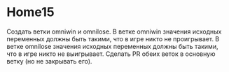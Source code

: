 # Home15
Создать ветки omniwin и omnilose.
В ветке omniwin значения исходных переменных должны быть такими, что в игре никто не проигрывает.
В ветке omnilose значения исходных переменных должны быть такими, что в игре никто не выигрывает.
Сделать PR обеих веток в основную ветку (но не закрывать его). 
